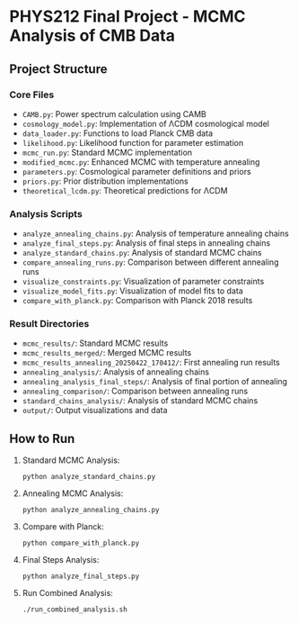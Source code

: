# PHYS212 Final Project - MCMC Analysis of CMB Data

## Project Structure

### Core Files
- `CAMB.py`: Power spectrum calculation using CAMB
- `cosmology_model.py`: Implementation of ΛCDM cosmological model
- `data_loader.py`: Functions to load Planck CMB data
- `likelihood.py`: Likelihood function for parameter estimation
- `mcmc_run.py`: Standard MCMC implementation
- `modified_mcmc.py`: Enhanced MCMC with temperature annealing
- `parameters.py`: Cosmological parameter definitions and priors
- `priors.py`: Prior distribution implementations
- `theoretical_lcdm.py`: Theoretical predictions for ΛCDM

### Analysis Scripts
- `analyze_annealing_chains.py`: Analysis of temperature annealing chains
- `analyze_final_steps.py`: Analysis of final steps in annealing chains
- `analyze_standard_chains.py`: Analysis of standard MCMC chains
- `compare_annealing_runs.py`: Comparison between different annealing runs
- `visualize_constraints.py`: Visualization of parameter constraints
- `visualize_model_fits.py`: Visualization of model fits to data
- `compare_with_planck.py`: Comparison with Planck 2018 results

### Result Directories
- `mcmc_results/`: Standard MCMC results
- `mcmc_results_merged/`: Merged MCMC results
- `mcmc_results_annealing_20250422_170412/`: First annealing run results
- `annealing_analysis/`: Analysis of annealing chains
- `annealing_analysis_final_steps/`: Analysis of final portion of annealing
- `annealing_comparison/`: Comparison between annealing runs
- `standard_chains_analysis/`: Analysis of standard MCMC chains
- `output/`: Output visualizations and data

## How to Run

1. Standard MCMC Analysis:
   ```
   python analyze_standard_chains.py
   ```

2. Annealing MCMC Analysis:
   ```
   python analyze_annealing_chains.py
   ```

3. Compare with Planck:
   ```
   python compare_with_planck.py
   ```

4. Final Steps Analysis:
   ```
   python analyze_final_steps.py
   ```

5. Run Combined Analysis:
   ```
   ./run_combined_analysis.sh
   ```

